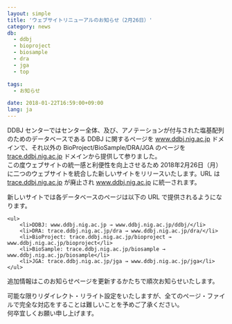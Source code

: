 ```yaml
---
layout: simple
title: 'ウェブサイトリニューアルのお知らせ（2月26日）'
category: news
db:
  - ddbj
  - bioproject
  - biosample
  - dra
  - jga
  - top

tags:
  - お知らせ

date: 2018-01-22T16:59:00+09:00
lang: ja
---
```


<p>DDBJ センターではセンター全体、及び、アノテーションが付与された塩基配列のためのデータベースである DDBJ に関するページを <a href="//www.ddbj.nig.ac.jp/index-j.html">www.ddbj.nig.ac.jp</a> ドメインで、それ以外の BioProject/BioSample/DRA/JGA のページを <a href="//trace.ddbj.nig.ac.jp/index.html">trace.ddbj.nig.ac.jp</a> ドメインから提供して参りました。<br>この度ウェブサイトの統一感と利便性を向上させるため 2018年2月26日（月） に二つのウェブサイトを統合した新しいサイトをリリースいたします。URL は <a href="//trace.ddbj.nig.ac.jp/index.html">trace.ddbj.nig.ac.jp</a> が廃止され <a href="//www.ddbj.nig.ac.jp/index-j.html">www.ddbj.nig.ac.jp</a> に統一されます。</p>

<p>新しいサイトでは各データベースのページは以下の URL で提供されるようになります。</p>
<div class="sub_index">

    <ul>
        <li>DDBJ: www.ddbj.nig.ac.jp → www.ddbj.nig.ac.jp/ddbj/</li>
        <li>DRA: trace.ddbj.nig.ac.jp/dra → www.ddbj.nig.ac.jp/dra/</li>
        <li>BioProject: trace.ddbj.nig.ac.jp/bioproject → www.ddbj.nig.ac.jp/bioproject</li>
        <li>BioSample: trace.ddbj.nig.ac.jp/biosample → www.ddbj.nig.ac.jp/biosample</li>
        <li>JGA: trace.ddbj.nig.ac.jp/jga → www.ddbj.nig.ac.jp/jga</li>
    </ul>
</div>

<p>追加情報はこのお知らせページを更新するかたちで順次お知らせいたします。</p>

<p>可能な限りリダイレクト・リライト設定をいたしますが、全てのページ・ファイルで完全な対応をすることは難しいことを予めご了承ください。<br>何卒宜しくお願い申し上げます。</p>
